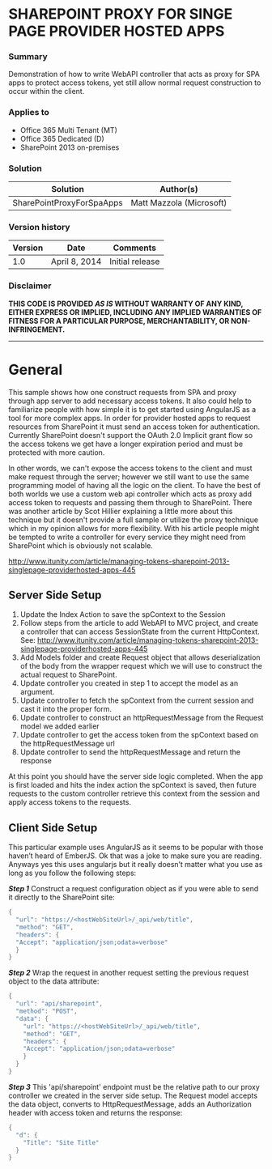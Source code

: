 # SHAREPOINT PROXY FOR SINGE PAGE PROVIDER HOSTED APPS  #

### Summary ###
Demonstration of how to write WebAPI controller that acts as proxy for SPA apps to protect access tokens, yet still allow normal request construction to occur within the client.

### Applies to ###
-  Office 365 Multi Tenant (MT)
-  Office 365 Dedicated (D)
-  SharePoint 2013 on-premises


### Solution ###
Solution | Author(s)
---------|----------
SharePointProxyForSpaApps | Matt Mazzola (Microsoft)

### Version history ###
Version  | Date | Comments
---------| -----| --------
1.0  | April 8, 2014 | Initial release

### Disclaimer ###
**THIS CODE IS PROVIDED *AS IS* WITHOUT WARRANTY OF ANY KIND, EITHER EXPRESS OR IMPLIED, INCLUDING ANY IMPLIED WARRANTIES OF FITNESS FOR A PARTICULAR PURPOSE, MERCHANTABILITY, OR NON-INFRINGEMENT.**


----------

# General #
This sample shows how one construct requests from SPA and proxy through app server to add necessary access tokens. It also could help to familiarize people with how simple it is to get started using AngularJS as a tool for more complex apps.
In order for provider hosted apps to request resources from SharePoint it must send an access token for authentication.  Currently SharePoint doesn't support the OAuth 2.0 Implicit grant flow so the access tokens we get have a longer expiration period and must be protected with more caution.

In other words, we can't expose the access tokens to the client and must make request through the server; however we still want to use the same programming model of having all the logic on the client. To have the best of both worlds we use a custom web api controller which acts as proxy add access token to requests and passing them through to SharePoint.
There was another article by Scot Hillier explaining a little more about this technique but it doesn't provide a full sample or utilize the proxy technique which in my opinion allows for more flexibility.  With his article people might be tempted to write a controller for every service they might need from SharePoint which is obviously not scalable.

http://www.itunity.com/article/managing-tokens-sharepoint-2013-singlepage-providerhosted-apps-445
 



## Server Side Setup ##
1.	Update the Index Action to save the spContext to the Session
2.	Follow steps from the article to add WebAPI to MVC project, and create a controller that can access SessionState from the current HttpContext. 
See: http://www.itunity.com/article/managing-tokens-sharepoint-2013-singlepage-providerhosted-apps-445
3.	Add Models folder and create Request object that allows deserialization of the body from the wrapper request which we will use to construct the actual request to SharePoint.
4.	Update controller you created in step 1 to accept the model as an argument.
5.	Update controller to fetch the spContext from the current session and cast it into the proper form.
6.	Update controller to construct an httpRequestMessage from the Request model we added earlier
7.	Update controller to get the access token from the spContext based on the httpRequestMessage url
8.	Update controller to send the httpRequestMessage and return the response

At this point you should have the server side logic completed. When the app is first loaded and hits the index action the spContext is saved, then future requests to the custom controller retrieve this context from the session and apply access tokens to the requests.

## Client Side Setup ##
This particular example uses AngularJS as it seems to be popular with those haven’t heard of EmberJS. Ok that was a joke to make sure you are reading. Anyways yes this uses angularjs but it really doesn’t matter what you use as long as you follow the following steps:

***Step 1***
Construct a request configuration object as if you were able to send it directly to the SharePoint site:

```C#
{
  "url": "https://<hostWebSiteUrl>/_api/web/title",
  "method": "GET",
  "headers": {
  "Accept": "application/json;odata=verbose"
  }
}

```
***Step 2***
Wrap the request in another request setting the previous request object to the data attribute:

```C#
{
  "url": "api/sharepoint",
  "method": "POST",
  "data": {
  	"url": "https://<hostWebSiteUrl>/_api/web/title",
    "method": "GET",
    "headers": {
    "Accept": "application/json;odata=verbose"
    }
  }
}

```

***Step 3***
This 'api/sharepoint' endpoint must be the relative path to our proxy controller we created in the server side setup. The Request model accepts the data object, converts to HttpRequestMessage, adds an Authorization header with access token and returns the response:

```C#
{
  "d": {
    "Title": "Site Title"
  }
}
```




